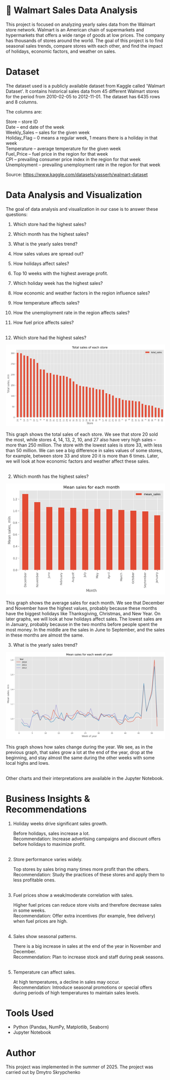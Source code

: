 # 🛒 Walmart Sales Data Analysis
This project is focused on analyzing yearly sales data from the Walmart store network. Walmart is an American chain of supermarkets and hypermarkets that offers a wide range of goods at low prices. The company has thousands of stores around the world. The goal of this project is to find seasonal sales trends, compare stores with each other, and find the impact of holidays, economic factors, and weather on sales.



# Dataset 
The dataset used is a publicly available dataset from Kaggle called 'Walmart Dataset'. It contains historical sales data from 45 different Walmart stores for the period from 2010-02-05 to 2012-11-01. The dataset has 6435 rows and 8 columns. <br>

The columns are:<br>

Store – store ID<br>
Date – end date of the week<br>
Weekly_Sales – sales for the given week<br>
Holiday_Flag – 0 means a regular week, 1 means there is a holiday in that week<br>
Temperature – average temperature for the given week<br>
Fuel_Price – fuel price in the region for that week<br>
CPI – prevailing consumer price index in the region for that week<br>
Unemployment – prevailing unemployment rate in the region for that week<br>

Source: https://www.kaggle.com/datasets/yasserh/walmart-dataset



# Data Analysis and Visualization

The goal of data analysis and visualization in our case is to answer these questions:<br>

1. Which store had the highest sales?
2. Which month has the highest sales?
3. What is the yearly sales trend?
4. How sales values are spread out?
5. How holidays affect sales?
6. Top 10 weeks with the highest average profit.
7. Which holiday week has the highest sales?
8. How economic and weather factors in the region influence sales?
9. How temperature affects sales?
10. How the unemployment rate in the region affects sales?
11. How fuel price affects sales? <br><br>



1. Which store had the highest sales? <br>

<img src="images/1.png"> <br>

This graph shows the total sales of each store. We see that store 20 sold the most, while stores 4, 14, 13, 2, 10, and 27 also have very high sales – more than 250 million. The store with the lowest sales is store 33, with less than 50 million. We can see a big difference in sales values of some stores, for example, between store 33 and store 20 it is more than 6 times. Later, we will look at how economic factors and weather affect these sales.  <br><br>



2. Which month has the highest sales? <br>

<img src="images/2.png"> <br>

This graph shows the average sales for each month. We see that December and November have the highest values, probably because these months have the biggest holidays like Thanksgiving, Christmas, and New Year. On later graphs, we will look at how holidays affect sales. The lowest sales are in January, probably because in the two months before people spent the most money. In the middle are the sales in June to September, and the sales in these months are almost the same.



3. What is the yearly sales trend? <br>

<img src="images/3.png"> <br>  

This graph shows how sales change during the year. We see, as in the previous graph, that sales grow a lot at the end of the year, drop at the beginning, and stay almost the same during the other weeks with some local highs and lows. <br><br>



Other charts and their interpretations are available in the Jupyter Notebook.



# Business Insights & Recommendations

1. Holiday weeks drive significant sales growth. <br>

    Before holidays, sales increase a lot. <br>
    Recommendation: Increase advertising campaigns and discount offers before holidays to maximize profit. <br><br>

2. Store performance varies widely. <br>

    Top stores by sales bring many times more profit than the others. <br>
    Recommendation: Study the practices of these stores and apply them to less profitable ones. <br><br>

3. Fuel prices show a weak/moderate correlation with sales. <br>

    Higher fuel prices can reduce store visits and therefore decrease sales in some weeks. <br>
    Recommendation: Offer extra incentives (for example, free delivery) when fuel prices are high. <br><br>

4. Sales show seasonal patterns. <br>

    There is a big increase in sales at the end of the year in November and December. <br>
    Recommendation: Plan to increase stock and staff during peak seasons. <br><br>

5. Temperature can affect sales. <br>

    At high temperatures, a decline in sales may occur. <br>
    Recommendation: Introduce seasonal promotions or special offers during periods of high temperatures to maintain sales levels.



# Tools Used

- Python (Pandas, NumPy, Matplotlib, Seaborn)
- Jupyter Notebook



# Author

This project was implemented in the summer of 2025. The project was carried out by Dmytro Skrypchenko





